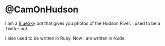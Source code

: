 # @CamOnHudson

I am a [BlueSky](http://bsky.app) bot that gives you photos of the
Hudson River. I used to be a Twitter bot.

I also used to be written in Ruby. Now I am written in Node.
